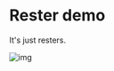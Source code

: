# Rester demo

It's just resters.

![img](https://github.com/fltk-rs/demos/tree/master/flresters/assets/flresters.gif)
